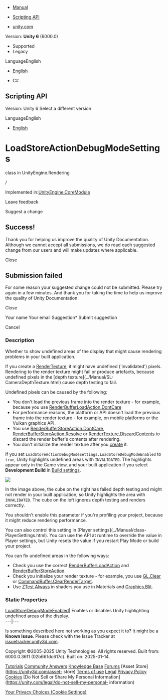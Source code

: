 [ ]()

  * [Manual](../Manual/index.html)
  * [Scripting API](../ScriptReference/index.html)

  * [unity.com](https://unity.com/)

Version: **Unity 6** (6000.0)

  * Supported
  * Legacy

LanguageEnglish

  * [English]()

  * C#

[ ](https://docs.unity3d.com)

## Scripting API

Version: Unity 6 Select a different version

LanguageEnglish

  * [English]()

# LoadStoreActionDebugModeSettings

class in UnityEngine.Rendering

/

Implemented in:[UnityEngine.CoreModule](UnityEngine.CoreModule.html)

Leave feedback

Suggest a change

## Success!

Thank you for helping us improve the quality of Unity Documentation. Although
we cannot accept all submissions, we do read each suggested change from our
users and will make updates where applicable.

Close

## Submission failed

For some reason your suggested change could not be submitted. Please <a>try
again</a> in a few minutes. And thank you for taking the time to help us
improve the quality of Unity Documentation.

Close

Your name Your email Suggestion* Submit suggestion

Cancel

[ ]()

### Description

Whether to show undefined areas of the display that might cause rendering
problems in your built application.

If you create a [RenderTexture](RenderTexture.html), it might have undefined
('invalidated') pixels. Rendering to the render texture might fail or produce
artefacts, because undefined pixels in the [depth texture](../Manual/SL-
CameraDepthTexture.html) cause depth testing to fail.  
  
Undefined pixels can be caused by the following:

  * You don't load the previous frame into the render texture - for example, because you use [RenderBufferLoadAction.DontCare](Rendering.RenderBufferLoadAction.DontCare.html)
  * For performance reasons, the platform or API doesn't load the previous frame into the render texture - for example, on mobile platforms or the Vulkan graphics API.
  * You use [RenderBufferStoreAction.DontCare](Rendering.RenderBufferStoreAction.DontCare.html), [RenderBufferStoreAction.Resolve](Rendering.RenderBufferStoreAction.Resolve.html) or [RenderTexture.DiscardContents](RenderTexture.DiscardContents.html) to discard the render buffer's contents after rendering.
  * You don't initialize the render texture after you [create](RenderTexture.Create.html) it.

If you set `LoadStoreActionDebugModeSettings.LoadStoreDebugModeEnabled` to
`true`, Unity highlights undefined areas with `INVALIDATED`. The highlights
appear only in the Game view, and your built application if you select
**Development Build** in [Build settings](../Manual/BuildSettings.html).  
  
![](../StaticFiles/ScriptRefImages/load-store-debug-enabled.png)  
  
In the image above, the cube on the right has failed depth testing and might
not render in your built application, so Unity highlights the area with
`INVALIDATED`. The cube on the left ignores depth testing and renders
correctly.  
  
You shouldn't enable this parameter if you're profiling your project, because
it might reduce rendering performance.  
  
You can also control this setting in [Player settings](../Manual/class-
PlayerSettings.html). You can use the API at runtime to override the value in
Player settings, but Unity resets the value if you restart Play Mode or build
your project.  
  
You can fix undefined areas in the following ways:

  * Check you use the correct [RenderBufferLoadAction](Rendering.RenderBufferLoadAction.html) and [RenderBufferStoreAction](Rendering.RenderBufferStoreAction.html).
  * Check you initialize your render texture - for example, you use [GL.Clear](GL.Clear.html) or [CommandBuffer.ClearRenderTarget](Rendering.CommandBuffer.ClearRenderTarget.html).
  * Use [ZTest Always](../Manual/SL-ZTest.html) in shaders you use in Materials and [Graphics.Blit](Graphics.Blit.html).

### Static Properties

[LoadStoreDebugModeEnabled](Rendering.LoadStoreActionDebugModeSettings.LoadStoreDebugModeEnabled.html)|
Enables or disables Unity highlighting undefined areas of the display.  
---|---  
  
Is something described here not working as you expect it to? It might be a
**Known Issue**. Please check with the Issue Tracker at
[issuetracker.unity3d.com](https://issuetracker.unity3d.com).

Copyright ©2005-2025 Unity Technologies. All rights reserved. Built from:
6000.0.36f1 (02b661dc617c). Built on: 2025-01-14.

[Tutorials](https://unity3d.com/learn) [Community
Answers](https://answers.unity3d.com) [Knowledge
Base](https://support.unity3d.com/hc/en-us)
[Forums](https://forum.unity3d.com) [Asset Store](https://unity3d.com/asset-
store) [Terms of use](https://docs.unity3d.com/Manual/TermsOfUse.html)
[Legal](https://unity.com/legal) [Privacy
Policy](https://unity.com/legal/privacy-policy)
[Cookies](https://unity.com/legal/cookie-policy) [Do Not Sell or Share My
Personal Information](https://unity.com/legal/do-not-sell-my-personal-
information)

[Your Privacy Choices (Cookie Settings)](javascript:void\(0\);)

